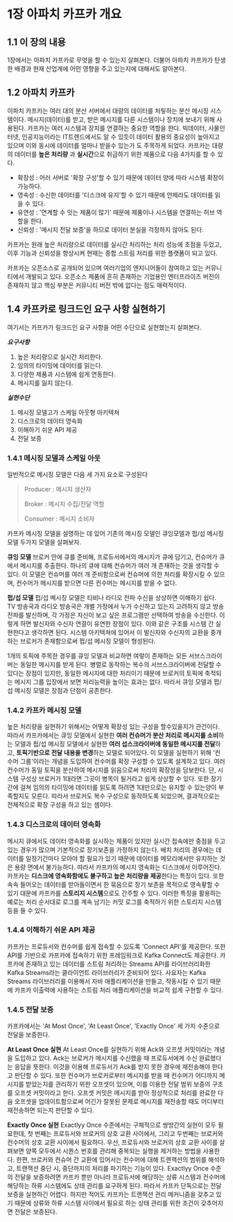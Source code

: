 # 1장 아파치 카프카 개요

## 1.1 이 장의 내용
1장에서는 아파치 카프카로 무엇을 할 수 있는지 살펴본다. 더불어 아파치 카프카가 탄생한 배경과 현재 산업계에 어떤 영향을 주고 있는지에 대해서도 알아본다.

## 1.2 아파치 카프카
이파치 카프카는 여러 대의 분산 서버에서 대량의 데이터를 처맇하는 분산 메시징 시스템이다. 메시지(데이터)를 받고, 받은 메시지를 다른 시스템이나 장치에 보내기 위해 사용된다. 카프카는 여러 시스템과 장치를 연결하는 중요한 역할을 한다.
빅데이터, 사물인터넷, 인공지능이라는 IT트렌드에서도 알 수 있듯이 데이터 활용의 중요성이 높아지고 있으며 이와 동시에 데이터를 얼마나 받을수 있는가 도 주목하게 되었다.
카프카는 대량의 데이터를 **높은 처리량** 과 **실시간**으로 취급하기 위한 제품으로 다음 4가지를 할 수 있다.

* 확장성 : 어러 서버로 '확장 구성'할 수 있기 때문에 데이터 양에 따라 시스템 확장이 가능하다.
* 영속성 : 수신한 데이터를 '디스크에 유지'할 수 있기 때문에 언제라도 데이터를 읽을 수 있다.
* 유연성 : '연계할 수 잇는 제품이 많기' 때문에 제품이나 시스템을 연결하는 허브 역할을 한다.
* 신뢰성 : '메시지 전달 보증'을 하므로 데이터 분실을 걱정하지 않아도 된다.

카프카는 원래 높은 처리량으로 데이터를 실시간 처리하는 처리 성능에 초점을 두었고, 이후 기능과 신뢰성을 향상시켜 현재는 종합 스트림 처리를 위한 플랫폼이 되고 있다.

카프카는 오픈소스로 공개되어 있으며 여러기업의 엔지니어들이 참여하고 있는 커뮤니티에서 개발되고 있다. 오픈소스 제품에 흔히 존재하는 기업용인 엔터프라이즈 버전이 존재하지 않고 핵심 부분은 커뮤니티 버전 밖에 없다는 점도 매력적이다.

## 1.4 카프카로 링크드인 요구 사항 실현하기
여기서는 카프카가 링크드인 요구 사항을 어떤 수단으로 실현했는지 살펴본다.

***요구사항***
  1. 높은 처리량으로 실시간 처리한다.
  2. 임의의 타이밍에 데이터를 읽는다.
  3. 다양한 제품과 시스템에 쉽게 연동한다.
  4. 메시지를 잃지 않는다.

***실현수단***
  1. 메시징 모델고가 스케일 아웃형 아키텍쳐
  2. 디스크로의 데이터 영속화
  3. 이해하기 쉬운 API 제공
  4. 전달 보증

### 1.4.1 메시징 모델과 스케일 아웃
일반적으로 메시징 모델은 다음 세 가지 요소로 구성된다
>  Producer : 메시지 생산자
>  
>  Broker : 메시지 수집/전달 역할
>  
>  Consumer : 메시지 소비자

카프카 메시징 모델을 설명하는 데 있어 기존의 메시징 모델인 큐잉모델과 펍/섭 메시징 모델 두가지 모델을 살펴보자.

**큐잉 모델**
브로커 안에 큐를 준비해, 프로듀서에서의 메시지가 큐에 담기고, 컨슈머가 큐에서 메시지를 추출한다. 하나의 큐에 대해 컨슈머가 여러 개 존재하는 것을 생각할 수 있다. 이 모델은 컨슈머를 여러 개 준비함으로써 컨슈머에 의한 처리를 확장시킬 수 있으며, 컨수머가 메시지를 받으면 다른 컨수머는 메시지를 받을 수 없다.

**펍/섭 모델**
펍/섭 메시징 모델은 티비나 라디오 전파 수신을 상상하면 이해하기 쉽다. TV 방송국과 라디오 방송국은 개별 가정에서 누가 수신하고 있는지 고려하지 않고 방송 전파를 발신하며, 각 가정은 자신이 보고 싶은 프로그램만 선택하여 방송을 수신한다. 이렇게 하면 발신자와  수신자 연결이 유연한 장점이 있다. 이와 같은 구조를 시스템 간 실현한다고 생각하면 된다. 시스템 아키텍쳐에 있어서 이 발신자와 수신자의 교환을 중개하는 브로커가 존재함으로써 펍/섭 메시징 모델이 형성된다.

1개의 토픽에 주목한 경우를 큐잉 모델과 비교하면 여렇이 존재하는 모든 서브스크라이버는 동일한 메시지를 받게 된다. 병렬로 동작하는 복수의 서브스크라이버에 전달할 수 있다는 장점이 있지만, 동일한 메시지에 대한 처리이기 때문에 브로커의 토픽에 축적되는 메시지 그룹 입장에서 보면 처리능력을 높이는 효과는 없다. 따라서 큐잉 모델과 펍/섭 메시징 모델은 장점과 단점이 공존한다.

### 1.4.2 카프카 메시징 모델
높은 처리량을 실현하기 위해서는 어떻게 확장성 있는 구성을 할수있을지가 관건이다.
따라서 카프카에서는 큐잉 모델에서 실현한 **여러 컨슈머가 분산 처리로 메시지를 소비**하는 모델과 펍/섭 메시징 모델에서 실현한 **여러 섭스크라이버에 동일한 메시지를 전달**하고, **토픽기반으로 전달 내용을 변경**하는 모델로 되어있다. 이 모델을 실현하기 위해 '컨수머 그룹'이라는 개념을 도입하여 컨수머를 확장 구성할 수 있도록 설계하고 있다.
여러 컨수머가 동일 토픽을 분산하여 메시지를 읽음으로써 처리의 확장성을 담보한다. 단, 시스템 구성상 브로커가 1대라면 그곳이 병목이 될거라고 쉽게 상상할 수 있다. 또한 장기간에 걸쳐 임의의 타이밍에 데이터를 읽도록 하려면 1대만으로는 유지할 수 있는양이 부족할지도 모른다. 따라서 브로커도 복수 구성으로 동작하도록 되었으며, 결과적으로는 전체적으로 확장 구성을 하고 있는 셈이다.

### 1.4.3 디스크로의 데이터 영속화
메시지 큐에서도 데이터 영속화를 실시하는 제품이 있지만 실시간 접속에만 중점을 두고 있는 경우가 많으며 기본적으로 장기보존을 가정하지 않는다. 배치 처리의 경우에는 데이터를 일정기간마다 모아야 할 필요가 있기 때문에 데이터를 메모리에서만 유지하는 것은 용량 면에서 불가능하다. 따라서 카프카의 메시지 영속화는 디스크에서 이루어진다. 카프카는 **디스크에 영속화함에도 불구하고 높은 처리량을 제공**한다는 특징이 있다.
또한 속속 들어오는 데이터를 받아들이면서 한 묶음으로 장기 보존을 목적으로 영속홯할 수 있기 대문에 카프카를 **스토리지 시스템**으로도 간주할 수 있다. 이러한 특징을 활용하는 예로는 처리 순서대로 로그를 계속 남기는 커밋 로그를 축적하기 위한 스토리지 시스템 등을 들 수 있다.

### 1.4.4 이해하기 쉬운 API 제공
카프카는 프로듀서와 컨수머를 쉽게 접속할 수 있도록 'Connect API'를 제공한다. 또한 API를 기반으로 카프카에 접속하기 위한 프레임워크로 Kafka Connect도 제공한다.
카프카에 존재하고 있는 데이터를 스트림 처리하는 Streams API를 라이브러리화한 Kafka Streams라는 클라이언트 라이브러리가 준비되어 있다. 사요자는 Kafka Streams 라이브러리를 이용해서 자바 애플리케이션을 만들고, 작동시킬 수 있기 때문에 카프카 이출력에 사용하는 스트림 처리 애플리케이션을 비교적 쉽게 구현할 수 있다.

### 1.4.5 전달 보증
카프카에서는 'At Most Once', 'At Least Once', 'Exactly Once' 세 가지 수준으로 전달을 보증한다.

**At Least Once 실현**
At Least Once를 실현하기 위해 Ack와 오프셋 커밋이라는 개념을 도입하고 있다. Ack는 브로커가 메시지를 수신했을 때 프로듀서에게 수신 완료했다는 응답을 뜻한다. 이것을 이용해 프로듀서가 Ack를 받지 못한 경우에 재전송해야 한다고 판단할 수 있다.
또한 컨수머가 브로커로부터 메시지를 받을 때 컨수머가 어디까지 메시지를 받았는지를 관리하기 위한 오프셋이 있으며, 이를 이용한 전달 범위 보증의 구조를 오프셋 커밋이라고 한다. 오프셋 커밋은 메시지를 받아 정상적으로 처리를 완료한 다음 오프셋을 업데이트함으로써 어긴가 잘못된 문제로 메시지를 재전송할 때도 어디부터 재전송하면 되는지 판단할 수 있다.

**Exactly Once 실현**
Exactlyy Once 수준에서는 구체적으로 쌍방간의 실현이 모두 필요한데, 첫 번째는 프로듀서와 브로커의 상호 교환 사이에서, 그리고 두번째는 브로커와 컨수머의 상호 교환 사이에서 필요하다. 우선, 프로듀서와 브로커의 상호 교환 사이를 살펴보면 양쪽 모두에서 시퀀스 번호를 관리해 중복되는 실행을 제거하는 방법을 사용한다.
한편, 브로커와 컨슈머 간 교환에 있어서는 컨수머에 대해 트랜잭션의 범위를 해석하고, 트랜잭션 중단 시, 중단까지의 처리를 파기하는 기능이 있다.
Exactlyy Once 수준의 전달을 보증하려면 카프카 뿐만 아니라 프로듀서에 해당하는 상류 시스템과 컨수머에 해당하는 하류 시스템에도 상태 관리를 요구하게 된다. 따라서 카프카 단독으로는 전달 보증을 실현하긴 어렵다. 하지만 적어도 카프카는 트랜잭션 관리 메커니즘을 갖추고 있기 때문에 상류와 하류 시스템 사이에서 필요로 하는 상태 관리를 위한 조건이 갖추어지면 전달은 보증된다.








